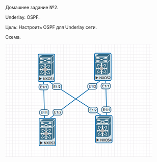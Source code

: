 Домашнее задание №2.

Underlay. OSPF.

Цель: Настроить OSPF для Underlay сети.

Схема.

![Alt text](lab2/shema.PNG)